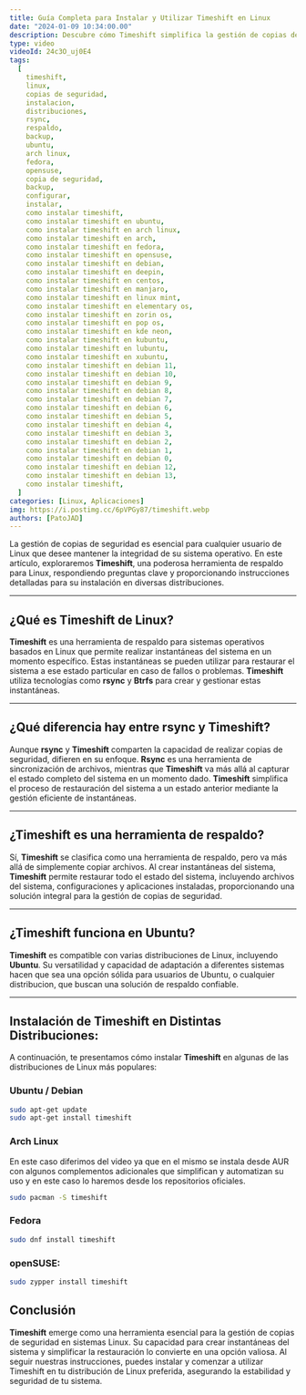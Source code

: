 ```yaml
---
title: Guía Completa para Instalar y Utilizar Timeshift en Linux
date: "2024-01-09 10:34:00.00"
description: Descubre cómo Timeshift simplifica la gestión de copias de seguridad en Linux. Sigue nuestra guía paso a paso para la instalación en Ubuntu, Arch Linux, Fedora y openSUSE.
type: video
videoId: 24c3O_uj0E4
tags:
  [
    timeshift,
    linux,
    copias de seguridad,
    instalacion,
    distribuciones,
    rsync,
    respaldo,
    backup,
    ubuntu,
    arch linux,
    fedora,
    opensuse,
    copia de seguridad,
    backup,
    configurar,
    instalar,
    como instalar timeshift,
    como instalar timeshift en ubuntu,
    como instalar timeshift en arch linux,
    como instalar timeshift en arch,
    como instalar timeshift en fedora,
    como instalar timeshift en opensuse,
    como instalar timeshift en debian,
    como instalar timeshift en deepin,
    como instalar timeshift en centos,
    como instalar timeshift en manjaro,
    como instalar timeshift en linux mint,
    como instalar timeshift en elementary os,
    como instalar timeshift en zorin os,
    como instalar timeshift en pop os,
    como instalar timeshift en kde neon,
    como instalar timeshift en kubuntu,
    como instalar timeshift en lubuntu,
    como instalar timeshift en xubuntu,
    como instalar timeshift en debian 11,
    como instalar timeshift en debian 10,
    como instalar timeshift en debian 9,
    como instalar timeshift en debian 8,
    como instalar timeshift en debian 7,
    como instalar timeshift en debian 6,
    como instalar timeshift en debian 5,
    como instalar timeshift en debian 4,
    como instalar timeshift en debian 3,
    como instalar timeshift en debian 2,
    como instalar timeshift en debian 1,
    como instalar timeshift en debian 0,
    como instalar timeshift en debian 12,
    como instalar timeshift en debian 13,
    como instalar timeshift,
  ]
categories: [Linux, Aplicaciones]
img: https://i.postimg.cc/6pVPGy87/timeshift.webp
authors: [PatoJAD]
---
```


La gestión de copias de seguridad es esencial para cualquier usuario de Linux que desee mantener la integridad de su sistema operativo. En este artículo, exploraremos **Timeshift**, una poderosa herramienta de respaldo para Linux, respondiendo preguntas clave y proporcionando instrucciones detalladas para su instalación en diversas distribuciones.

---

## ¿Qué es Timeshift de Linux?

**Timeshift** es una herramienta de respaldo para sistemas operativos basados en Linux que permite realizar instantáneas del sistema en un momento específico. Estas instantáneas se pueden utilizar para restaurar el sistema a ese estado particular en caso de fallos o problemas. **Timeshift** utiliza tecnologías como **rsync** y **Btrfs** para crear y gestionar estas instantáneas.

---

## ¿Qué diferencia hay entre rsync y Timeshift?

Aunque **rsync** y **Timeshift** comparten la capacidad de realizar copias de seguridad, difieren en su enfoque. **Rsync** es una herramienta de sincronización de archivos, mientras que **Timeshift** va más allá al capturar el estado completo del sistema en un momento dado. **Timeshift** simplifica el proceso de restauración del sistema a un estado anterior mediante la gestión eficiente de instantáneas.

---

## ¿Timeshift es una herramienta de respaldo?

Sí, **Timeshift** se clasifica como una herramienta de respaldo, pero va más allá de simplemente copiar archivos. Al crear instantáneas del sistema, **Timeshift** permite restaurar todo el estado del sistema, incluyendo archivos del sistema, configuraciones y aplicaciones instaladas, proporcionando una solución integral para la gestión de copias de seguridad.

---

## ¿Timeshift funciona en Ubuntu?

**Timeshift** es compatible con varias distribuciones de Linux, incluyendo **Ubuntu**. Su versatilidad y capacidad de adaptación a diferentes sistemas hacen que sea una opción sólida para usuarios de Ubuntu, o cualquier distribucion, que buscan una solución de respaldo confiable.

---

## Instalación de Timeshift en Distintas Distribuciones:

A continuación, te presentamos cómo instalar **Timeshift** en algunas de las distribuciones de Linux más populares:

### Ubuntu / Debian

```bash
sudo apt-get update
sudo apt-get install timeshift
```

### Arch Linux

En este caso diferimos del video ya que en el mismo se instala desde AUR con algunos complementos adicionales que simplifican y automatizan su uso y en este caso lo haremos desde los repositorios oficiales.

```bash
sudo pacman -S timeshift
```

### Fedora

```bash
sudo dnf install timeshift
```

### openSUSE:

```bash
sudo zypper install timeshift
```

## Conclusión

**Timeshift** emerge como una herramienta esencial para la gestión de copias de seguridad en sistemas Linux. Su capacidad para crear instantáneas del sistema y simplificar la restauración lo convierte en una opción valiosa. Al seguir nuestras instrucciones, puedes instalar y comenzar a utilizar Timeshift en tu distribución de Linux preferida, asegurando la estabilidad y seguridad de tu sistema.

